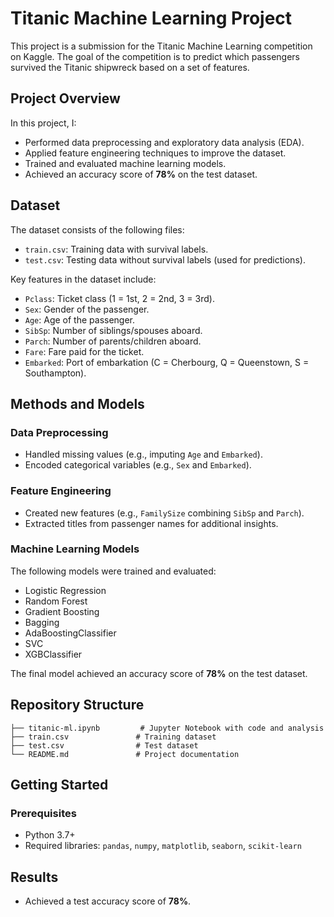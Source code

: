 # Titanic Machine Learning Project

This project is a submission for the Titanic Machine Learning competition on Kaggle. The goal of the competition is to predict which passengers survived the Titanic shipwreck based on a set of features.

## Project Overview

In this project, I:
- Performed data preprocessing and exploratory data analysis (EDA).
- Applied feature engineering techniques to improve the dataset.
- Trained and evaluated machine learning models.
- Achieved an accuracy score of **78%** on the test dataset.

## Dataset

The dataset consists of the following files:
- `train.csv`: Training data with survival labels.
- `test.csv`: Testing data without survival labels (used for predictions).

Key features in the dataset include:
- `Pclass`: Ticket class (1 = 1st, 2 = 2nd, 3 = 3rd).
- `Sex`: Gender of the passenger.
- `Age`: Age of the passenger.
- `SibSp`: Number of siblings/spouses aboard.
- `Parch`: Number of parents/children aboard.
- `Fare`: Fare paid for the ticket.
- `Embarked`: Port of embarkation (C = Cherbourg, Q = Queenstown, S = Southampton).

## Methods and Models

### Data Preprocessing
- Handled missing values (e.g., imputing `Age` and `Embarked`).
- Encoded categorical variables (e.g., `Sex` and `Embarked`).

### Feature Engineering
- Created new features (e.g., `FamilySize` combining `SibSp` and `Parch`).
- Extracted titles from passenger names for additional insights.

### Machine Learning Models
The following models were trained and evaluated:
- Logistic Regression
- Random Forest
- Gradient Boosting
- Bagging
- AdaBoostingClassifier
- SVC
-  XGBClassifier

The final model achieved an accuracy score of **78%** on the test dataset.

## Repository Structure

```
├── titanic-ml.ipynb         # Jupyter Notebook with code and analysis
├── train.csv               # Training dataset
├── test.csv                # Test dataset
└── README.md               # Project documentation
```

## Getting Started

### Prerequisites
- Python 3.7+
- Required libraries: `pandas`, `numpy`, `matplotlib`, `seaborn`, `scikit-learn`
 
## Results
- Achieved a test accuracy score of **78%**.
 
